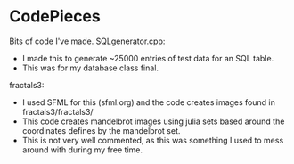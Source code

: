 # CodePieces
Bits of code I've made.
SQLgenerator.cpp:
 - I made this to generate ~25000 entries of test data for an SQL table.
 - This was for my database class final.

fractals3:
 - I used SFML for this (sfml.org) and the code creates images found in fractals3/fractals3/
 - This code creates mandelbrot images using julia sets based around the coordinates defines by the mandelbrot set.
 - This is not very well commented, as this was something I used to mess around with during my free time.
